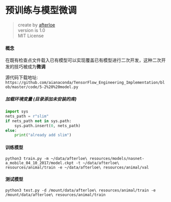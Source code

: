 预训练与模型微调
===

> create by [afterloe](605728727@qq.com)  
> version is 1.0  
> MIT License


#### 概念
在既有检查点文件载入已有模型可以实现覆盖已有模型进行二次开发，这种二次开发的技巧被成为**微调**

源代码下载地址: `https://github.com/aianaconda/TensorFlow_Engineering_Implementation/blob/master/code/5-2%20%20model.py`

##### 加载环境变量 (目录添加未安装的库)
```python
import sys
nets_path = r"slim"
if nets_path not in sys.path:
    sys.path.insert(0, nets_path)
else:
    print("already add slim")
```

#### 训练模型

```shell script
python3 train.py -m ~/data/afterloe\ resources/models/nasnet-a_mobile_04_10_2017/model.ckpt -t ~/data/afterloe\ resources/animal/train -e ~/data/afterloe\ resources/animal/val
```

#### 测试模型
```shell script
python3 test.py -d /mount/data/afterloe\ resources/animal/train -e /mount/data/afterloe\ resources/animal/train
```